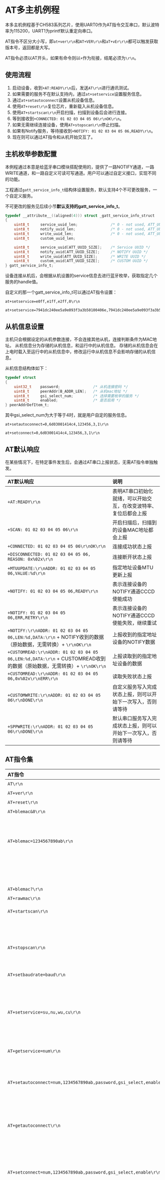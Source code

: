 # AT多主机例程

本多主机例程基于CH583系列芯片，使用UART0作为AT指令交互串口，默认波特率为115200，UART1为printf默认重定向串口。

AT指令不区分大小写，即```at+ver\r\n```和```AT+VER\r\n```和```aT+vEr\r\n```都可以触发获取版本号，返回都是大写。

AT指令必须以AT开头，如果有命令则以`+`作为衔接，结尾必须为`\r\n`。

## 使用流程

1. 启动设备，收到`+AT:READY\r\n`后，发送`AT\r\n`进行通讯测试。
2. 如果需要的服务不在默认支持内，通过`at+setservice`设置服务信息。
3. 通过`at+setautoconnect`设置从机设备信息。
4. 使用`AT+reset\r\n`复位芯片，重新载入从机设备信息。
5. 使用`AT+startscan\r\n`开启扫描，扫描到设备后会进行连接。
6. 等到接收到`+CONNECTED: 01 02 03 04 05 06\r\nOK\r\n`。
7. 如果无需继续连接设备，使用`AT+stopscan\r\n`停止扫描。
8. 如果有Notify服务，等待接收到`+NOTIFY: 01 02 03 04 05 06,READY\r\n`。
9. 现在则可以通过AT指令和从机开始交互了。

## 主机枚举参数配置

本例程通过本意是给蓝牙串口模块搭配使用的，提供了一路NOTIFY通道，一路WRITE通道，和一路自定义可读可写通道。用户可以通过自定义接口，实现不同的功能。

工程通过`gatt_service_info_t`结构体设置服务，默认支持4个不可更改服务，一个自定义服务。

不可更改的服务见后续小节**默认支持的gatt_service_info_t**。

```c
typedef __attribute__((aligned(4))) struct _gatt_service_info_struct
{
    uint8_t     service_uuid_len;               /* 0 - not used, ATT_UUID_SIZE and ATT_BT_UUID_SIZE is legal. */
    uint8_t     notify_uuid_len;                /* 0 - not used, ATT_UUID_SIZE and ATT_BT_UUID_SIZE is legal. */
    uint8_t     write_uuid_len;                 /* 0 - not used, ATT_UUID_SIZE and ATT_BT_UUID_SIZE is legal, 0xff means it's uuid  same as notify's uuid. */
    uint8_t     custom_uuid_len;

    uint8_t     service_uuid[ATT_UUID_SIZE];    /* Service UUID */
    uint8_t     notify_uuid[ATT_UUID_SIZE];     /* NOTIFY UUID */
    uint8_t     write_uuid[ATT_UUID_SIZE];      /* WRITE UUID */
    uint8_t     custom_uuid[ATT_UUID_SIZE];     /* CUSTOM UUID */
} gatt_service_info_t;
```

设备连接从机后，会根据从机设置的service信息去进行蓝牙枚举，获取指定几个服务的handle值。

自定义的那一个gatt_service_info_t可以通过AT指令设置：

```text
at+setservice=e0ff,e1ff,e2ff,0\r\n
```

```text
at+setservice=7941dc240ee5a9e093f3a3b50100406e,7941dc240ee5a9e093f3a3b50200406e,7941dc240ee5a9e093f3a3b50300406e,0\r\n
```

## 从机信息设置

主机只会根据设定的从机参数连接，不会连接其他从机，连接判断条件为MAC地址。
从机信息分为存储的从机信息，和运行中的从机信息。
存储的从机信息会在上电时载入至运行中的从机信息中，修改运行中从机信息不会影响存储的从机信息。

从机信息结构体如下：

```c
typedef struct
{
    uint32_t    password;               /* 从机连接密码 */
    uint8_t     peerAddr[B_ADDR_LEN];   /* 从机mac地址 */
    uint8_t     gsi_select_num;         /* 选择需要枚举的服务 */
    uint8_t     enabled;                /* 是否启用 */
} peerAddrDefItem_t;
```

其中gsi_select_num为大于等于4时，就是用户自定的服务信息。

```text
at+setautoconnect=0,6d03001414c4,123456,3,1\r\n
```

```text
at+setconnect=0,6d03001414c4,123456,3,1\r\n
```

## AT默认响应

在某些情况下，在特定事件发生后，会通过AT串口上报状态，无需AT指令单独触发。

| AT默认响应 | 说明 |
| :---- | :---- |
| `+AT:READY\r\n` | 表明AT串口初始化就绪，可以开始交互，在改变波特率、复位后都会上报 |
| `+SCAN: 01 02 03 04 05 06\r\n` | 开启扫描后，扫描到的设备MAC地址都会上报 |
| `+CONNECTED: 01 02 03 04 05 06\r\nOK\r\n` | 连接成功状态上报 |
| `+DISCONNECTED: 01 02 03 04 05 06, REASON: 0x%02x\r\n` | 连接断开状态上报 |
| `+MTUUPDATE:\r\nADDR: 01 02 03 04 05 06,VALUE:%d\r\n` | 指定地址设备MTU更新上报 |
| `+NOTIFY: 01 02 03 04 05 06,READY\r\n` | 表示连接设备的NOTIFY通道CCCD使能成功 |
| `+NOTIFY: 01 02 03 04 05 06,ERR,RETRY\r\n` | 表示连接设备的NOTIFY通道CCCD使能失败，继续重试 |
| `+NOTIFY:\r\nADDR: 01 02 03 04 05 06,LEN:%d,DATA:\r\n` + NOTIFY收到的数据（原始数据，无需转换）+ `\r\nOK\r\n` | 上报收到的指定地址设备的NOTIFY数据 |
| `+CUSTOMREAD:\r\nADDR: 01 02 03 04 05 06,LEN:%d,DATA:\r\n` + CUSTOMREAD收到的数据（原始数据，无需转换）+ `\r\nOK\r\n` | 上报读取到的指定地址设备的数据 |
| `+CUSTOMREAD:\r\nADDR: 01 02 03 04 05 06,0x%02x\r\nERR\r\n` | 读取失败状态上报 |
| `+CUSTOMWRITE:\r\nADDR: 01 02 03 04 05 06\r\nDONE\r\n` | 自定义服务写入完成状态上报，则可以开始下一次写入，否则请等待 |
| `+SPPWRITE:\r\nADDR: 01 02 03 04 05 06\r\nDONE\r\n` | 默认串口服务写入完成状态上报，则可以开始下一次写入，否则请等待 |

## AT指令集

| AT指令 | 说明 | 返回 |
| :---- | :---- | :---- |
| `AT\r\n` | 通信测试 | `OK\r\n` |
| `AT+ver\r\n` | 获取版本号 | `+VER:20230314_rc1\r\nOK\r\n` |
| `AT+reset\r\n` | 复位芯片 | `+RESET\r\nOK\r\n` |
| `AT+blemac&0\r\n` | 清除设置的蓝牙MAC地址 | 正确：`+BLEMAC&0:\r\nOK\r\n` |
| | 错误原因：设置信息保存到flash失败 | 错误：`+BLEMAC&0:\r\nERR\r\n` |
| `AT+blemac=1234567890ab\r\n` | 设置的蓝牙MAC地址，等号后面为hex格式，例子中即设置蓝牙mac地址为 0x12 0x34 0x56 0x78 0x90 0xab。| 正确：`+BLEMAC\r\nOK\r\n` |
| | 错误原因：设置信息保存到flash失败 | 错误：`+BLEMAC\r\nERR\r\n` |
| | 错误原因：非法MAC地址 | 错误：`+BLEMAC\r\nINVALID MAC\r\nERR\r\n` |
| | 错误原因：MAC地址数据错误 | 错误：`+BLEMAC\r\nERR\r\n` |
| `AT+blemac?\r\n` | 获取设置的蓝牙MAC地址 | `+BLEMAC: c4 c2 c4 03 02 02\r\nOK\r\n` |
| `AT+rawmac\r\n` | 获取芯片内部MAC地址 |`+RAWMAC: ff ff ff ff ff ff\r\nOK\r\n` |
| `AT+startscan\r\n` | 开始扫描，扫描到设定的MAC地址后开始连接，直到无法再连接 | 正确：`+STARTSCAN:0\r\nOK\r\n` |
| | 错误原因：`bleAlreadyInRequestedMode` | 错误：`+STARTSCAN:1\r\nERR\r\n` |
| | 错误原因：`bleIncorrectMode` | 错误：`+STARTSCAN:2\r\nERR\r\n` |
| `AT+stopscan\r\n` | 停止扫描 | 正确：`+STOPSCAN:0\r\nOK\r\n` |
| | 错误原因：`bleIncorrectMode`/`bleInvalidTaskID` | 错误：`+STOPSCAN:1\r\nERR\r\n` |
| `AT+setbaudrate=baud\r\n` | 改变AT串口的波特率为10进制参数`baud` | `+SETBAUDRATE\r\nOK\r\n` |
| | 错误原因：`baud`参数不在`300`-`1500000`之间 | 错误：`+SETBAUDRATE\r\nERR\r\n` |
| | 错误原因：`setbaudrate`后不是`=`号 | 错误：`\r\nERR:02\r\n` |
| `AT+setservice=su,nu,wu,cu\r\n` | 设置需要枚举的UUID模板 | `+SETSERVICE\r\nOK\r\n` |
| | 错误原因：uuid不正确，su/nu/wu长度不为2/16，cu长度不为0/2/16 | 错误：`+SETSERVICE\r\nERR\r\n` |
| | 错误原因：`setservice`后不是`=`号 | 错误：`\r\nERR:02\r\n` |
| `AT+getservice=num\r\n` | 获取存放的需要枚举的UUID模板 | `+GETSERVICE:\r\nService UUID: f0 ff\r\nNotify UUID: f1 ff\r\nWrite UUID: f2 ff\r\nCustom UUID: f3 ff\r\nOK\r\n` |
| | 没有服务 | `+GETSERVICE:\r\nNO SERVICE\r\nOK\r\n` |
| | 错误原因：`getservice`后不是`=`号 | 错误：`\r\nERR:02\r\n` |
| `AT+setautoconnect=num,1234567890ab,password,gsi_select,enable\r\n` | 设置存储的自动连接从机信息 | `+SETAUTOCONNECT\r\nOK\r\n` |
| | 错误原因：`num`过大 | 错误：`+SETAUTOCONNECT\r\nUNSUPPORT NUMBER\r\nERR\r\n` |
| | 错误原因：mac地址错误 | 错误：`+SETAUTOCONNECT\r\nERR\r\n` |
| | 错误原因：`setautoconnect`后不是`=`号 | 错误：`\r\nERR:02\r\n` |
| `AT+getautoconnect\r\n` | 获取存储的自动连接从机信息 | `+GETAUTOCONNECT:\r\nMAC: 9c 03 00 14 14 c4\r\nPASSWORD:123456\r\nSERVICE:3\r\nOK\r\n` |
| | 连接未使能 | `+GETAUTOCONNECT:\r\nNONE\r\nOK\r\n` |
| | 错误原因：`num`过大 | 错误：`+GETAUTOCONNECT\r\nUNSUPPORT NUMBER\r\nERR\r\n` |
| | 错误原因：`getautoconnect`后不是`=`号 | 错误：`\r\nERR:02\r\n` |
| `AT+setconnect=num,1234567890ab,password,gsi_select,enable\r\n` | 设置当前连接参数，不存放到flash，下次复位还是之前的 | `+SETCONNECT\r\nOK\r\n` |
| | 错误原因：`num`过大 | 错误：`+SETCONNECT\r\nUNSUPPORT NUMBER\r\nERR\r\n` |
| | 错误原因：mac地址错误 | 错误：`+SETCONNECT\r\nERR\r\n` |
| | 错误原因：`setconnect`后不是`=`号 | 错误：`\r\nERR:02\r\n` |
| `AT+getconnect=num\r\n` | 获取当前的连接设置 | `+GETCONNECT:\r\nMAC: 9c 03 00 14 14 c4\r\nPASSWORD:123456\r\nSERVICE:3\r\nOK\r\n` |
| | 连接未使能 | `+GETCONNECT:\r\nNONE\r\nOK\r\n` |
| | 错误原因：`num`过大 | 错误：`+GETCONNECT:\r\nUNSUPPORT NUMBER\r\nERR\r\n` |
| | 错误原因：`getconnect`后不是`=`号 | 错误：`\r\nERR:02\r\n` |
| `AT+enableconnect=num\r\n` | 允许连接指定运行中的从机信息 | `+ENABLECONNECT\r\nOK\r\n` |
| | 错误原因：`num`过大 | 错误：`+ENABLECONNECT\r\nUNSUPPORT NUMBER\r\nERR\r\n` |
| | 错误原因：`enableconnect`后不是`=`号 | 错误：`\r\nERR:02\r\n` |
| `AT+disableconnect=num\r\n` | 禁止连接指定运行中的从机信息 | `+DISABLECONNECT\r\nOK\r\n` |
| | 错误原因：`num`过大 | 错误：`+DISABLECONNECT\r\nUNSUPPORT NUMBER\r\nERR\r\n` |
| | 错误原因：`disableconnect`后不是`=`号 | 错误：`\r\nERR:02\r\n` |
| `AT+sppwrite=1234567890ab,data\r\n` | 向mac地址1234567890ab的从机的默认写入通道发送数据data | `+SPPWRITE:PREPARE TO WRITE\r\nOK\r\n` |
| | 错误原因：上次写入服务还在进行中 | 错误：`+SPPWRITE:DEVICE IS BUSY\r\nERR\r\n` |
| | 错误原因：内存不足 | 错误：`+SPPWRITE:MEMORY NOT ENOUGH\r\nERR\r\n` |
| | 错误原因：指定MAC地址设备未连接 | 错误：`+SPPWRITE:DEVICE NOT CONNECTED\r\nERR\r\n` |
| | 错误原因：指定MAC地址设备没有write服务 | 错误：`+SPPWRITE:NO WRITE HANDLER\r\nERR\r\n` |
| | 错误原因：MAC地址格式错误 | 错误：`+SPPWRITE:\r\nERR\r\n` |
| | 错误原因：`sppwrite`后不是`=`号 | 错误：`\r\nERR:02\r\n` |
| `AT+customwrite=1234567890ab,data\r\n` | 向mac地址1234567890ab的从机的自定义通道发送数据data | `+CUSTOMWRITE:PREPARE TO WRITE\r\nOK\r\n` |
| | 错误原因：上次写入服务还在进行中 | 错误：`+CUSTOMWRITE:DEVICE IS BUSY\r\nERR\r\n` |
| | 错误原因：内存不足 | 错误：`+CUSTOMWRITE:MEMORY NOT ENOUGH\r\nERR\r\n` |
| | 错误原因：指定MAC地址设备未连接 | 错误：`+CUSTOMWRITE:DEVICE NOT CONNECTED\r\nERR\r\n` |
| | 错误原因：指定MAC地址设备没有CUSTOM服务 | 错误：`+CUSTOMWRITE:NO CUSTOM HANDLER\r\nERR\r\n` |
| | 错误原因：MAC地址格式错误 | 错误：`+CUSTOMWRITE:\r\nERR\r\n` |
| | 错误原因：`customwrite`后不是`=`号 | 错误：`\r\nERR:02\r\n` |
| `AT+customread=1234567890ab\r\n` | 从mac地址1234567890ab的从机的自定义通道读取数据 | `+CUSTOMREAD:PREPARE TO READ\r\nOK\r\n` |
| | 错误原因：上次读取服务还在进行中 | 错误：`+CUSTOMREAD:ALREADY IN READ PROCESS\r\nERR\r\n` |
| | 错误原因：指定MAC地址设备未连接 | 错误：`+CUSTOMREAD:DEVICE NOT CONNECTED\r\nERR\r\n` |
| | 错误原因：指定MAC地址设备没有CUSTOM服务 | 错误：`+CUSTOMREAD:NO CUSTOM HANDLER\r\nERR\r\n` |
| | 错误原因：MAC地址格式错误 | 错误：`+CUSTOMREAD:\r\nERR\r\n` |
| | 错误原因：`customread`后不是`=`号 | 错误：`\r\nERR:02\r\n` |
| `AT+disconnect=1234567890ab\r\n` | 断开指定MAC地址设备 | `+DISCONNECT\r\nOK\r\n` |
| | 错误原因：MAC地址格式错误 | 错误：`+DISCONNECT\r\nERR\r\n` |
| | 错误原因：`disconnect`后不是`=`号 | 错误：`\r\nERR:02\r\n` |
| `AT+getmtu=1234567890ab\r\n` | 获取指定MAC地址设备的MTU | `+GETMTU:23\r\nOK\r\n` |
| | 错误原因：MAC地址格式错误 | 错误：`+GETMTU:\r\nERR\r\n` |
| | 错误原因：指定MAC地址设备未连接 | 错误：`+GETMTU:DEVICE NOT CONNECTED\r\nERR\r\n` |
| | 错误原因：`getmtu`后不是`=`号 | 错误：`\r\nERR:02\r\n` |
| 其他未知命令 | | `\r\nERR:01\r\n` |
| 格式错误命令 | | `\r\nERR:02\r\n` |

## 默认支持的gatt_service_info_t

该4个默认支持的、不可更改的服务如下，当然可以通过更改源代码进行更换：

```c
    /* CH9141 Uart Service */
    {
        /* service_uuid */
        .service_uuid =
        {
            0xf0,0xff,
        },
        /* service_uuid_len */
        .service_uuid_len = ATT_BT_UUID_SIZE,
        /* notify_uuid */
        .notify_uuid =
        {
            0xf1,0xff,
        },
        /* notify_uuid_len */
        .notify_uuid_len = ATT_BT_UUID_SIZE,
        /* write_uuid */
        .write_uuid =
        {
            0xf2,0xff,
        },
        /* write_uuid_len */
        .write_uuid_len = ATT_BT_UUID_SIZE,
        /* custom_uuid */
        .custom_uuid =
        {
            0xf3,0xff,
        },
        /* custom_uuid_len */
        .custom_uuid_len = ATT_BT_UUID_SIZE,
    },

    /* Nordic Uart Service */
    {
        /* service_uuid */
        .service_uuid =
        {
            0x9e,0xca,0xdc,0x24,0x0e,0xe5,0xa9,0xe0,0x93,0xf3,0xa3,0xb5,0x01,0x00,0x40,0x6e
        },
        /* service_uuid_len */
        .service_uuid_len = ATT_UUID_SIZE,
        /*  notify_uuid*/
        .notify_uuid =
        {
            0x9e,0xca,0xdc,0x24,0x0e,0xe5,0xa9,0xe0,0x93,0xf3,0xa3,0xb5,0x03,0x00,0x40,0x6e,
        },
        /* notify_uuid_len */
        .notify_uuid_len = ATT_UUID_SIZE,
        /* write_uuid */
        .write_uuid =
        {
            0x9e,0xca,0xdc,0x24,0x0e,0xe5,0xa9,0xe0,0x93,0xf3,0xa3,0xb5,0x02,0x00,0x40,0x6e
        },
        /* write_uuid_len */
        .write_uuid_len = ATT_UUID_SIZE,
        /* custom_uuid */
        .custom_uuid =
        {
            0
        },
        /* custom_uuid_len */
        .custom_uuid_len = 0,
    },

    /* BT05 Service */
    {
        /* service_uuid */
        .service_uuid =
        {
            0xe0,0xff,
        },
        /* service_uuid_len */
        .service_uuid_len = ATT_BT_UUID_SIZE,
        /* notify_uuid */
        .notify_uuid =
        {
            0xe1,0xff,
        },
        /* notify_uuid_len */
        .notify_uuid_len = ATT_BT_UUID_SIZE,
        /* write_uuid */
        .write_uuid =
        {
            0,
        },
        /* write_uuid_len */
        .write_uuid_len = 0xff,
        /* custom_uuid */
        .custom_uuid =
        {
            0,
        },
        /* custom_uuid_len */
        .custom_uuid_len = 0,
    },

    /* MW741 */
    {
        /* service_uuid */
        .service_uuid =
        {
            0x79,0x41,0xdc,0x24,0x0e,0xe5,0xa9,0xe0,0x93,0xf3,0xa3,0xb5,0x01,0x00,0x40,0x6e,
        },
        /* service_uuid_len */
        .service_uuid_len = ATT_UUID_SIZE,
        /*  notify_uuid*/
        .notify_uuid =
        {
            0x79,0x41,0xdc,0x24,0x0e,0xe5,0xa9,0xe0,0x93,0xf3,0xa3,0xb5,0x03,0x00,0x40,0x6e,
        },
        /* notify_uuid_len */
        .notify_uuid_len = ATT_UUID_SIZE,
        /* write_uuid */
        .write_uuid =
        {
            0x79,0x41,0xdc,0x24,0x0e,0xe5,0xa9,0xe0,0x93,0xf3,0xa3,0xb5,0x02,0x00,0x40,0x6e,
        },
        /* write_uuid_len */
        .write_uuid_len = ATT_UUID_SIZE,
        /* custom_uuid */
        .custom_uuid =
        {
            0
        },
        /* custom_uuid_len */
        .custom_uuid_len = 0,
    },
```

## AT串口使用示例

```text
[16:37:11.371]收←◆+AT:READY

[16:37:15.961]发→◇AT+blemac?
□
[16:37:15.973]收←◆+BLEMAC: c4 c2 c4 03 02 02
OK

[16:37:23.870]发→◇AT+blemac=010203040506
□
[16:37:23.879]收←◆+BLEMAC
[16:37:23.901]收←◆
OK

[16:37:25.692]发→◇AT+blemac?
□
[16:37:25.703]收←◆+BLEMAC: 01 02 03 04 05 06
OK

[16:37:34.412]发→◇at+setautoconnect=0,6d03001414c4,123456,3,1
□
[16:37:34.423]收←◆+SETAUTOCONNECT
OK

[16:37:36.707]发→◇at+setautoconnect=1,9c03001414c4,123456,3,1
□
[16:37:36.717]收←◆+SETAUTOCONNECT
OK

[16:37:43.793]发→◇AT+RESET
□
[16:37:43.802]收←◆+RESET
OK

[16:37:43.895]收←◆+AT:READY

[16:38:16.599]发→◇at+startscan
□
[16:38:16.609]收←◆+STARTSCAN:0
OK
+SCAN: 9c 03 00 14 14 c4
+SCAN: 79 6e 06 e1 60 48

[16:38:16.648]收←◆+SCAN: 7d f6 7c d6 86 c9
+SCAN: f0 d5 2e 31 92 3c
+SCAN: aa b2 29 ce 65 34
+SCAN: 86 36 fc 86 17 10
+SCAN: 95 8a a7 f9 d7 1a
+SCAN: 91 6d 5b 00 8a 37
+SCAN: 5d 5e ab bc 5b 37
+SCAN: 24 00 e2 da f7 11

[16:38:18.133]收←◆+CONNECTED: 9c 03 00 14 14 c4
OK
+SCAN: d1 72 75 fe 37 1b
+SCAN: 63 48 c7 69 85 19
+SCAN: 26 af e3 12 cc e9
+SCAN: f6 f6 5d 88 33 12
+SCAN: 75 68 ae 39 80 6e
+SCAN: 23 4d bb 13 e4 57
+SCAN: 01 d7 12 3e d5 36
+SCAN: 00 80 45 0c 73 db
+SCAN: 86 36 fc 86 17 10
+SCAN: 7e 9d 92 e9 ba e4

[16:38:19.650]收←◆+SCAN: 7e 9d 92 e9 ba e4
+SCAN: bd b5 9c 98 e9 2f
+SCAN: cd 03 a0 90 7c 40
+SCAN: 62 44 b2 9d 79 6c
+SCAN: 27 fc f5 85 6a 64
+SCAN: 80 9b ff b7 ca 7f
+SCAN: 83 29 34 26 3e f8
+SCAN: 1b b4 0e 55 40 48
+SCAN: 91 6d 5b 00 8a 37
+SCAN: 45 f6 41 3c e7 2e

[16:38:21.134]收←◆+NOTIFY: 9c 03 00 14 14 c4,READY

[16:38:21.168]收←◆+SCAN: 27 fc f5 85 6a 64
+SCAN: ec 2f b6 2c f8 2e
+SCAN: dd 82 34 ad da 32
+SCAN: b5 09 7a 5a a7 56
+SCAN: 5d 5e ab bc 5b 37
+SCAN: 6d ab 12 f7 9a 0f
+SCAN: aa b2 29 ce 65 34
+SCAN: 5a ef bd f0 ff 3f
+SCAN: 75 68 ae 39 80 6e
+SCAN: 82 41 8f 93 bf 28

[16:38:22.651]收←◆+SCAN: 7e 9d 92 e9 ba e4
+SCAN: 35 e9 c6 b0 ae 0c
+SCAN: d7 d8 54 0a 12 74
+SCAN: 6d 03 00 14 14 c4
+SCAN: bd b5 9c 98 e9 2f
+SCAN: a7 f5 22 b0 03 5d
+SCAN: 79 6e 06 e1 60 48
+SCAN: f6 f6 5d 88 33 12
+SCAN: 6d 57 46 ae 8f 47
+SCAN: 63 48 c7 69 85 19

[16:38:24.191]收←◆+CONNECTED: 6d 03 00 14 14 c4
OK

[16:38:24.247]收←◆+SCAN: 18 05 49 e4 c2 84
+SCAN: 1b eb bf 96 b0 33
+SCAN: 63 48 c7 69 85 19

[16:38:24.274]收←◆+SCAN: cd 03 a0 90 7c 40
+SCAN: 91 6d 5b 00 8a 37
+SCAN: 83 29 34 26 3e f8
+SCAN: 80 9b ff b7 ca 7f
+SCAN: 50 7c 1b c9 d7 31
+SCAN: 5a ef bd f0 ff 3f
+SCAN: 67 f6 e2 09 9b 37

[16:38:25.702]收←◆+SCAN: 63 48 c7 69 85 19
+SCAN: d7 d8 54 0a 12 74
+SCAN: 23 4d bb 13 e4 57
+SCAN: bd b5 9c 98 e9 2f
+SCAN: 91 6d 5b 00 8a 37
+SCAN: 1b b4 0e 55 40 48
+SCAN: aa b2 29 ce 65 34
+SCAN: 24 00 e2 da f7 11
+SCAN: 5e 10 a9 77 3d 5e
+SCAN: 27 fc f5 85 6a 64

[16:38:27.111]收←◆+NOTIFY: 6d 03 00 14 14 c4,READY

[16:38:27.228]收←◆+SCAN: 30 33 fb b7 d6 0a
+SCAN: 30 0f 79 bc ab 68
+SCAN: 5a ef bd f0 ff 3f
+SCAN: d1 72 75 fe 37 1b
+SCAN: 3c 45 62 6e cf 7a
+SCAN: 24 52 75 51 60 03
+SCAN: 27 fc f5 85 6a 64
+SCAN: 9d f5 fd 48 7c 1d
+SCAN: c6 7f 95 7c cc 25
+SCAN: f6 f6 5d 88 33 12

[16:38:28.717]收←◆+SCAN: 84 8f 72 04 6f de
+SCAN: f6 f6 5d 88 33 12
+SCAN: 05 1d 97 d5 c0 08
+SCAN: bd b5 9c 98 e9 2f
+SCAN: 01 d7 12 3e d5 36
+SCAN: a7 f5 22 b0 03 5d
+SCAN: 94 a3 3e f3 42 60
+SCAN: 35 e9 c6 b0 ae 0c
+SCAN: b4 3e f5 01 9b 6b
+SCAN: 1d b1 03 c7 f8 d9

[16:38:29.245]发→◇at+stopscan
□
[16:38:29.253]收←◆+STOPSCAN:0
OK

[16:38:33.001]发→◇at+sppwrite=6d03001414c4,h!\0C\0\0\0\0\0瀽@1\03\0?
□
[16:38:33.016]收←◆+SPPWRITE:PREPARE TO WRITE
OK

[16:38:33.082]收←◆+SPPWRITE:
ADDR: 6d 03 00 14 14 c4
DONE

[16:38:33.201]收←◆+NOTIFY:
ADDR: 6d 03 00 14 14 c4,LEN:20,DATA:
hT\0?\0\0\0\0\0G?@1
OK
+NOTIFY:
ADDR: 6d 03 00 14 14 c4,LEN:20,DATA:
\0
 type=Relay\0\0
OK
+NOTIFY:
ADDR: 6d 03 00 14 14 c4,LEN:20,DATA:
\0\0\0\0\0\0\0\0\0\0\0\0\0\0\0\0\0\0\0\0
OK
+NOTIFY:
ADDR: 6d 03 00 14 14 c4,LEN:20,DATA:
 \0	\0\0?\0m\0\0\0
OK
+NOTIFY:
ADDR: 6d 03 00 14 14 c4,LEN:6,DATA:
\0\0\0L?
OK

[16:38:35.199]发→◇at+sppwrite=9c03001414c4,h!\0C\0\0\0\0\0瀽@1\03\0?
□
[16:38:35.213]收←◆+SPPWRITE:PREPARE TO WRITE
OK

[16:38:35.279]收←◆+SPPWRITE:
ADDR: 9c 03 00 14 14 c4
DONE

[16:38:35.392]收←◆+NOTIFY:
ADDR: 9c 03 00 14 14 c4,LEN:20,DATA:
hT\0?\0\0\0\0\0G?@1
OK
+NOTIFY:
ADDR: 9c 03 00 14 14 c4,LEN:20,DATA:
\0
 type=Relay\0\0
OK
+NOTIFY:
ADDR: 9c 03 00 14 14 c4,LEN:20,DATA:
\0\0\0\0\0\0\0\0\0\0\0\0\0\0\0\0\0\0\0\0
OK
+NOTIFY:
ADDR: 9c 03 00 14 14 c4,LEN:20,DATA:
 \0	\0\0?\0?\0\0\0
OK
+NOTIFY:
ADDR: 9c 03 00 14 14 c4,LEN:6,DATA:
\0\0\0h(
OK
```
